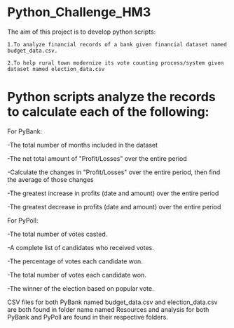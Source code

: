 # Python_Challenge_HM3

The aim of this project is to develop python scripts:
    
    1.To analyze financial records of a bank given financial dataset named budget_data.csv.
                                                 
    2.To help rural town modernize its vote counting process/system given dataset named election_data.csv
    
# Python scripts analyze the records to calculate each of the following:

For PyBank:

   -The total number of months included in the dataset


   -The net total amount of "Profit/Losses" over the entire period


   -Calculate the changes in "Profit/Losses" over the entire period, then find the average of those changes


   -The greatest increase in profits (date and amount) over the entire period


   -The greatest decrease in profits (date and amount) over the entire period
   
For PyPoll:

   -The total number of votes casted.


   -A complete list of candidates who received votes.


   -The percentage of votes each candidate won.


   -The total number of votes each candidate won.


   -The winner of the election based on popular vote.



CSV files for both PyBank named budget_data.csv and election_data.csv are both found in folder name named Resources and analysis for both PyBank and PyPoll are found in their respective folders.
